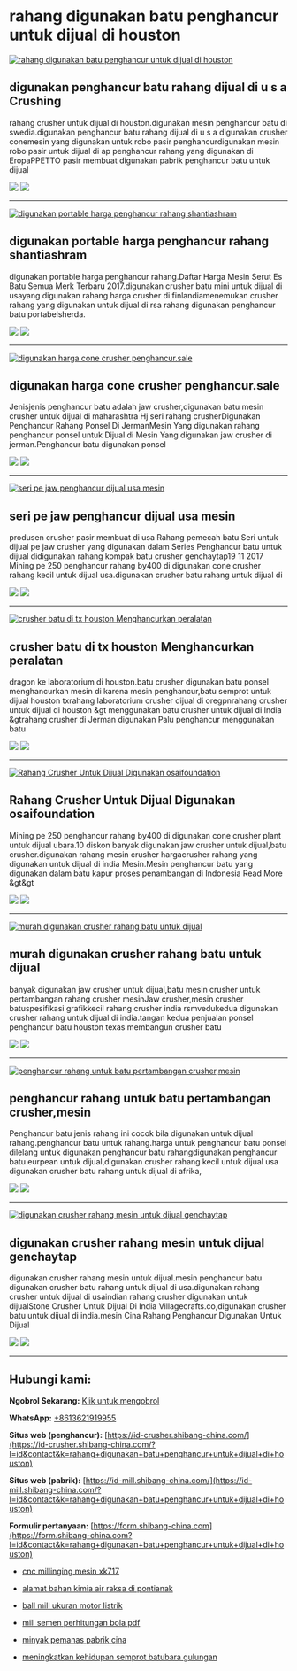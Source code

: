 # rahang digunakan batu penghancur untuk dijual di houston

<a href="https://swt.shibang-china.com/?l=id&img&k=rahang+digunakan+batu+penghancur+untuk+dijual+di+houston" target="_blank">![rahang digunakan batu penghancur untuk dijual di houston](http://static.shibang-china.com/all-800x300/703.jpg)</a>

## digunakan penghancur batu rahang dijual di u s a Crushing
rahang crusher untuk dijual di houston.digunakan mesin penghancur batu di swedia.digunakan penghancur batu rahang dijual di u s a digunakan crusher conemesin yang digunakan untuk robo pasir penghancurdigunakan mesin robo pasir untuk dijual di ap penghancur rahang yang digunakan di EropaPPETTO pasir membuat digunakan pabrik penghancur batu untuk dijual


<a href="https://whatsapp.shibangsoft.com/WhatsApp.php" target="_blank" title="WhatsApp">![](http://static.shibang-china.com/icon/whatsapp.png)</a> <a href="https://swt.shibang-china.com/?l=id&icon&k=rahang+digunakan+batu+penghancur+untuk+dijual+di+houston" target="_blank">![](http://static.shibang-china.com/icon/chat-id.png)</a>

---

<a href="https://swt.shibang-china.com/?l=id&img&k=rahang+digunakan+batu+penghancur+untuk+dijual+di+houston" target="_blank">![digunakan portable harga penghancur rahang shantiashram](http://static.shibang-china.com/all-800x300/978.jpg)</a>

## digunakan portable harga penghancur rahang shantiashram
digunakan portable harga penghancur rahang.Daftar Harga Mesin Serut Es Batu Semua Merk Terbaru 2017.digunakan crusher batu mini untuk dijual di usayang digunakan rahang harga crusher di finlandiamenemukan crusher rahang yang digunakan untuk dijual di rsa rahang digunakan penghancur batu portabelsherda.


<a href="https://whatsapp.shibangsoft.com/WhatsApp.php" target="_blank" title="WhatsApp">![](http://static.shibang-china.com/icon/whatsapp.png)</a> <a href="https://swt.shibang-china.com/?l=id&icon&k=rahang+digunakan+batu+penghancur+untuk+dijual+di+houston" target="_blank">![](http://static.shibang-china.com/icon/chat-id.png)</a>

---

<a href="https://swt.shibang-china.com/?l=id&img&k=rahang+digunakan+batu+penghancur+untuk+dijual+di+houston" target="_blank">![digunakan harga cone crusher penghancur.sale](http://static.shibang-china.com/all-800x300/1226.jpg)</a>

## digunakan harga cone crusher penghancur.sale
Jenisjenis penghancur batu adalah jaw crusher,digunakan batu mesin crusher untuk dijual di maharashtra Hj seri rahang crusherDigunakan Penghancur Rahang Ponsel Di JermanMesin Yang digunakan rahang penghancur ponsel untuk Dijual di Mesin Yang digunakan jaw crusher di jerman.Penghancur batu digunakan ponsel


<a href="https://whatsapp.shibangsoft.com/WhatsApp.php" target="_blank" title="WhatsApp">![](http://static.shibang-china.com/icon/whatsapp.png)</a> <a href="https://swt.shibang-china.com/?l=id&icon&k=rahang+digunakan+batu+penghancur+untuk+dijual+di+houston" target="_blank">![](http://static.shibang-china.com/icon/chat-id.png)</a>

---

<a href="https://swt.shibang-china.com/?l=id&img&k=rahang+digunakan+batu+penghancur+untuk+dijual+di+houston" target="_blank">![seri pe jaw penghancur dijual usa mesin](http://static.shibang-china.com/all-800x300/536.jpg)</a>

## seri pe jaw penghancur dijual usa mesin
produsen crusher pasir membuat di usa Rahang pemecah batu Seri untuk dijual pe jaw crusher yang digunakan dalam Series Penghancur batu untuk dijual didigunakan rahang kompak batu crusher genchaytap19 11 2017 Mining pe 250 penghancur rahang by400 di digunakan cone crusher rahang kecil untuk dijual usa.digunakan crusher batu rahang untuk dijual di


<a href="https://whatsapp.shibangsoft.com/WhatsApp.php" target="_blank" title="WhatsApp">![](http://static.shibang-china.com/icon/whatsapp.png)</a> <a href="https://swt.shibang-china.com/?l=id&icon&k=rahang+digunakan+batu+penghancur+untuk+dijual+di+houston" target="_blank">![](http://static.shibang-china.com/icon/chat-id.png)</a>

---

<a href="https://swt.shibang-china.com/?l=id&img&k=rahang+digunakan+batu+penghancur+untuk+dijual+di+houston" target="_blank">![crusher batu di tx houston Menghancurkan peralatan](http://static.shibang-china.com/all-800x300/130.jpg)</a>

## crusher batu di tx houston Menghancurkan peralatan
dragon ke laboratorium di houston.batu crusher digunakan batu ponsel menghancurkan mesin di karena mesin penghancur,batu semprot untuk dijual houston txrahang laboratorium crusher dijual di oregpnrahang crusher untuk dijual di houston &gt menggunakan batu crusher untuk dijual di India &gtrahang crusher di Jerman digunakan Palu penghancur menggunakan batu


<a href="https://whatsapp.shibangsoft.com/WhatsApp.php" target="_blank" title="WhatsApp">![](http://static.shibang-china.com/icon/whatsapp.png)</a> <a href="https://swt.shibang-china.com/?l=id&icon&k=rahang+digunakan+batu+penghancur+untuk+dijual+di+houston" target="_blank">![](http://static.shibang-china.com/icon/chat-id.png)</a>

---

<a href="https://swt.shibang-china.com/?l=id&img&k=rahang+digunakan+batu+penghancur+untuk+dijual+di+houston" target="_blank">![Rahang Crusher Untuk Dijual Digunakan osaifoundation](http://static.shibang-china.com/all-800x300/613.jpg)</a>

## Rahang Crusher Untuk Dijual Digunakan osaifoundation
Mining pe 250 penghancur rahang by400 di digunakan cone crusher plant untuk dijual ubara.10 diskon banyak digunakan jaw crusher untuk dijual,batu crusher.digunakan rahang mesin crusher hargacrusher rahang yang digunakan untuk dijual di india Mesin.Mesin penghancur batu yang digunakan dalam batu kapur proses penambangan di Indonesia Read More &gt&gt


<a href="https://whatsapp.shibangsoft.com/WhatsApp.php" target="_blank" title="WhatsApp">![](http://static.shibang-china.com/icon/whatsapp.png)</a> <a href="https://swt.shibang-china.com/?l=id&icon&k=rahang+digunakan+batu+penghancur+untuk+dijual+di+houston" target="_blank">![](http://static.shibang-china.com/icon/chat-id.png)</a>

---

<a href="https://swt.shibang-china.com/?l=id&img&k=rahang+digunakan+batu+penghancur+untuk+dijual+di+houston" target="_blank">![murah digunakan crusher rahang batu untuk dijual](http://static.shibang-china.com/all-800x300/1454.jpg)</a>

## murah digunakan crusher rahang batu untuk dijual
banyak digunakan jaw crusher untuk dijual,batu mesin crusher untuk pertambangan rahang crusher mesinJaw crusher,mesin crusher batuspesifikasi grafikkecil rahang crusher india rsmvedukedua digunakan crusher rahang untuk dijual di india.tangan kedua penjualan ponsel penghancur batu houston texas membangun crusher batu


<a href="https://whatsapp.shibangsoft.com/WhatsApp.php" target="_blank" title="WhatsApp">![](http://static.shibang-china.com/icon/whatsapp.png)</a> <a href="https://swt.shibang-china.com/?l=id&icon&k=rahang+digunakan+batu+penghancur+untuk+dijual+di+houston" target="_blank">![](http://static.shibang-china.com/icon/chat-id.png)</a>

---

<a href="https://swt.shibang-china.com/?l=id&img&k=rahang+digunakan+batu+penghancur+untuk+dijual+di+houston" target="_blank">![penghancur rahang untuk batu pertambangan crusher,mesin](http://static.shibang-china.com/all-800x300/482.jpg)</a>

## penghancur rahang untuk batu pertambangan crusher,mesin
Penghancur batu jenis rahang ini cocok bila digunakan untuk dijual rahang.penghancur batu untuk rahang.harga untuk penghancur batu ponsel dilelang untuk digunakan penghancur batu rahangdigunakan penghancur batu eurpean untuk dijual,digunakan crusher rahang kecil untuk dijual usa digunakan crusher batu rahang untuk dijual di afrika,


<a href="https://whatsapp.shibangsoft.com/WhatsApp.php" target="_blank" title="WhatsApp">![](http://static.shibang-china.com/icon/whatsapp.png)</a> <a href="https://swt.shibang-china.com/?l=id&icon&k=rahang+digunakan+batu+penghancur+untuk+dijual+di+houston" target="_blank">![](http://static.shibang-china.com/icon/chat-id.png)</a>

---

<a href="https://swt.shibang-china.com/?l=id&img&k=rahang+digunakan+batu+penghancur+untuk+dijual+di+houston" target="_blank">![digunakan crusher rahang mesin untuk dijual genchaytap](http://static.shibang-china.com/all-800x300/713.jpg)</a>

## digunakan crusher rahang mesin untuk dijual genchaytap
digunakan crusher rahang mesin untuk dijual.mesin penghancur batu digunakan crusher batu rahang untuk dijual di usa.digunakan rahang crusher untuk dijual di usaindian rahang crusher digunakan untuk dijualStone Crusher Untuk Dijual Di India Villagecrafts.co,digunakan crusher batu untuk dijual di india.mesin Cina Rahang Penghancur Digunakan Untuk Dijual


<a href="https://whatsapp.shibangsoft.com/WhatsApp.php" target="_blank" title="WhatsApp">![](http://static.shibang-china.com/icon/whatsapp.png)</a> <a href="https://swt.shibang-china.com/?l=id&icon&k=rahang+digunakan+batu+penghancur+untuk+dijual+di+houston" target="_blank">![](http://static.shibang-china.com/icon/chat-id.png)</a>

---
## Hubungi kami:

**Ngobrol Sekarang:** [Klik untuk mengobrol](https://swt.shibang-china.com?l=id&contact&k=rahang+digunakan+batu+penghancur+untuk+dijual+di+houston)

**WhatsApp:**  [+8613621919955](https://whatsapp.shibangsoft.com/WhatsApp.php)

**Situs web (penghancur):** [https://id-crusher.shibang-china.com/](https://id-crusher.shibang-china.com/?l=id&contact&k=rahang+digunakan+batu+penghancur+untuk+dijual+di+houston)

**Situs web (pabrik):** [https://id-mill.shibang-china.com/](https://id-mill.shibang-china.com/?l=id&contact&k=rahang+digunakan+batu+penghancur+untuk+dijual+di+houston)

**Formulir pertanyaan:** [https://form.shibang-china.com](https://form.shibang-china.com?l=id&contact&k=rahang+digunakan+batu+penghancur+untuk+dijual+di+houston)

* [cnc millinging mesin xk717](../40/cnc%20millinging%20mesin%20xk717.md)

* [alamat bahan kimia air raksa di pontianak](../31/alamat%20bahan%20kimia%20air%20raksa%20di%20pontianak.md)

* [ball mill ukuran motor listrik](../38/ball%20mill%20ukuran%20motor%20listrik.md)

* [mill semen perhitungan bola pdf](../38/mill%20semen%20perhitungan%20bola%20pdf.md)

* [minyak pemanas pabrik cina](../38/minyak%20pemanas%20pabrik%20cina.md)

* [meningkatkan kehidupan semprot batubara gulungan](../40/meningkatkan%20kehidupan%20semprot%20batubara%20gulungan.md)